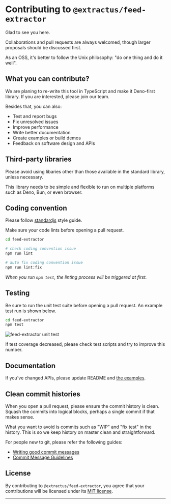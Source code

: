 # Contributing to `@extractus/feed-extractor`

Glad to see you here.

Collaborations and pull requests are always welcomed, though larger proposals should be discussed first.

As an OSS, it's better to follow the Unix philosophy: "do one thing and do it well".


## What you can contribute?

We are planing to re-write this tool in TypeScript and make it Deno-first library.
If you are interested, please join our team.

Besides that, you can also:

- Test and report bugs
- Fix unresolved issues
- Improve performance
- Write better documentation
- Create examples or build demos
- Feedback on software design and APIs


## Third-party libraries

Please avoid using libaries other than those available in the standard library, unless necessary.

This library needs to be simple and flexible to run on multiple platforms such as Deno, Bun, or even browser.


## Coding convention

Please follow [standardjs](https://standardjs.com/) style guide.

Make sure your code lints before opening a pull request.


```bash
cd feed-extractor

# check coding convention issue
npm run lint

# auto fix coding convention issue
npm run lint:fix
```

*When you run `npm test`, the linting process will be triggered at first.*


## Testing

Be sure to run the unit test suite before opening a pull request. An example test run is shown below.

```bash
cd feed-extractor
npm test
```

![feed-extractor unit test](https://i.imgur.com/xTwZK6B.png)

If test coverage decreased, please check test scripts and try to improve this number.


## Documentation

If you've changed APIs, please update README and [the examples](https://github.com/extractus/feed-extractor/tree/main/examples).


## Clean commit histories

When you open a pull request, please ensure the commit history is clean.
Squash the commits into logical blocks, perhaps a single commit if that makes sense.

What you want to avoid is commits such as "WIP" and "fix test" in the history.
This is so we keep history on master clean and straightforward.

For people new to git, please refer the following guides:

- [Writing good commit messages](https://github.com/erlang/otp/wiki/writing-good-commit-messages)
- [Commit Message Guidelines](https://gist.github.com/robertpainsi/b632364184e70900af4ab688decf6f53)


## License

By contributing to `@extractus/feed-extractor`, you agree that your contributions will be licensed under its [MIT license](https://github.com/extractus/feed-extractor/blob/main/LICENSE).

---
